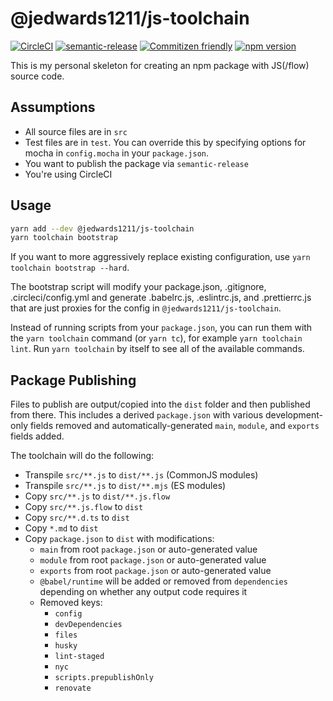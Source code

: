 # @jedwards1211/js-toolchain

[![CircleCI](https://circleci.com/gh/jedwards1211/js-toolchain.svg?style=svg)](https://circleci.com/gh/jedwards1211/js-toolchain)
[![semantic-release](https://img.shields.io/badge/%20%20%F0%9F%93%A6%F0%9F%9A%80-semantic--release-e10079.svg)](https://github.com/semantic-release/semantic-release)
[![Commitizen friendly](https://img.shields.io/badge/commitizen-friendly-brightgreen.svg)](http://commitizen.github.io/cz-cli/)
[![npm version](https://badge.fury.io/js/js-toolchain.svg)](https://badge.fury.io/js/js-toolchain)

This is my personal skeleton for creating an npm package with JS(/flow) source code.

## Assumptions

- All source files are in `src`
- Test files are in `test`. You can override this by specifying options for mocha in `config.mocha` in your `package.json`.
- You want to publish the package via `semantic-release`
- You're using CircleCI

## Usage

```sh
yarn add --dev @jedwards1211/js-toolchain
yarn toolchain bootstrap
```

If you want to more aggressively replace existing configuration, use `yarn toolchain bootstrap --hard`.

The bootstrap script will modify your package.json, .gitignore, .circleci/config.yml and generate .babelrc.js, .eslintrc.js, and .prettierrc.js that are just proxies for the config in `@jedwards1211/js-toolchain`.

Instead of running scripts from your `package.json`, you can run them with the `yarn toolchain` command (or `yarn tc`), for example `yarn toolchain lint`. Run `yarn toolchain` by itself
to see all of the available commands.

## Package Publishing

Files to publish are output/copied into the `dist` folder and then published from there. This includes a derived
`package.json` with various development-only fields removed and automatically-generated `main`, `module`, and `exports` fields added.

The toolchain will do the following:

- Transpile `src/**.js` to `dist/**.js` (CommonJS modules)
- Transpile `src/**.js` to `dist/**.mjs` (ES modules)
- Copy `src/**.js` to `dist/**.js.flow`
- Copy `src/**.js.flow` to `dist`
- Copy `src/**.d.ts` to `dist`
- Copy `*.md` to `dist`
- Copy `package.json` to `dist` with modifications:
  - `main` from root `package.json` or auto-generated value
  - `module` from root `package.json` or auto-generated value
  - `exports` from root `package.json` or auto-generated value
  - `@babel/runtime` will be added or removed from `dependencies` depending on whether any output code requires it
  - Removed keys:
    - `config`
    - `devDependencies`
    - `files`
    - `husky`
    - `lint-staged`
    - `nyc`
    - `scripts.prepublishOnly`
    - `renovate`
